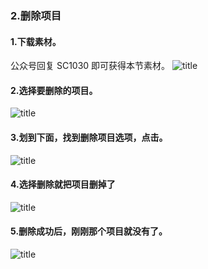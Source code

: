### 2.删除项目

#### 1.下载素材。
公众号回复 SC1030
即可获得本节素材。
![title](https://raw.githubusercontent.com/JSZNopi/JSZImage/master/gitnote/2019/10/30/WXCODE-1572446034519.jpeg)

#### 2.选择要删除的项目。
![title](https://raw.githubusercontent.com/JSZNopi/JSZImage/master/gitnote/2019/10/31/0-1572525620425.png)

#### 3.划到下面，找到删除项目选项，点击。
![title](https://raw.githubusercontent.com/JSZNopi/JSZImage/master/gitnote/2019/10/31/1-1572525675878.png)

#### 4.选择删除就把项目删掉了
![title](https://raw.githubusercontent.com/JSZNopi/JSZImage/master/gitnote/2019/10/31/2-1572525718292.png)

#### 5.删除成功后，刚刚那个项目就没有了。
![title](https://raw.githubusercontent.com/JSZNopi/JSZImage/master/gitnote/2019/10/31/3-1572525762703.png)